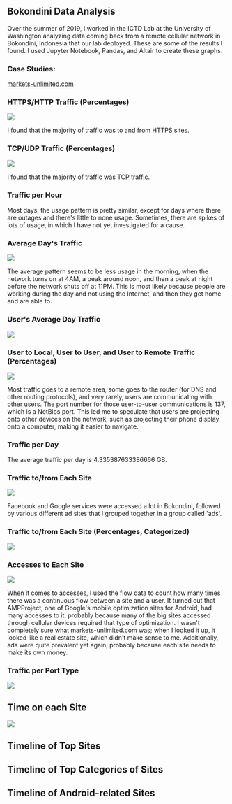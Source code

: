 ## Bokondini Data Analysis

Over the summer of 2019, I worked in the ICTD Lab at the University of Washington analyzing data coming back from a remote cellular network in Bokondini, Indonesia that our lab deployed. These are some of the results I found. I used Jupyter Notebook, Pandas, and Altair to create these graphs.

### Case Studies:

[markets-unlimited.com](markets-unlimited_case_study.md)

### HTTPS/HTTP Traffic (Percentages)

![](graphs/https_and_http.png)

I found that the majority of traffic was to and from HTTPS sites.

### TCP/UDP Traffic (Percentages)

![](graphs/tcp_and_udp.png)

I found that the majority of traffic was TCP traffic.

### Traffic per Hour

<object width="100%" height="400" type="text/html" data="hourly_timeline_chart.html"></object>

Most days, the usage pattern is pretty similar, except for days where there are outages and there's little to none usage. Sometimes, there are spikes of lots of usage, in which I have not yet investigated for a cause.

### Average Day's Traffic

![](graphs/avg_day.png)

The average pattern seems to be less usage in the morning, when the network turns on at 4AM, a peak around noon, and then a peak at night before the network shuts off at 11PM. This is most likely because people are working during the day and not using the Internet, and then they get home and are able to.

### User's Average Day Traffic

![](graphs/user_average_hourly.png)

### User to Local, User to User, and User to Remote Traffic (Percentages)

![](graphs/local_netbios_remote.png)

Most traffic goes to a remote area, some goes to the router (for DNS and other routing protocols), and very rarely, users are communicating with other users. The port number for those user-to-user communications is 137, which is a NetBios port. This led me to speculate that users are projecting onto other devices on the network, such as projecting their phone display onto a computer, making it easier to navigate.

### Traffic per Day

<object width="100%" height="400" type="text/html" data="graphs/daily_timeline_chart.html"></object>

The average traffic per day is 4.335387633386666 GB.

### Traffic to/from Each Site

![](graphs/sites_traffic.png)

Facebook and Google services were accessed a lot in Bokondini, followed by various different ad sites that I grouped together in a group called 'ads'. 

### Traffic to/from Each Site (Percentages, Categorized)

![](graphs/site_categorized.png)

### Accesses to Each Site

![](graphs/sites_accesses.png)

When it comes to accesses, I used the flow data to count how many times there was a continuous flow between a site and a user. It turned out that AMPProject, one of Google's mobile optimization sites for Android, had many accesses to it, probably because many of the big sites accessed through cellular devices required that type of optimization. I wasn't completely sure what markets-unlimited.com was; when I looked it up, it looked like a real estate site, which didn't make sense to me. Additionally, ads were quite prevalent yet again, probably because each site needs to make its own money.

### Traffic per Port Type

![](graphs/port_accesses_interactive.svg)

## Time on each Site

![](graphs/site_times.png)

## Timeline of Top Sites

<object width="100%" height="400" type="text/html" data="graphs/top_sites_chart.html"></object>

## Timeline of Top Categories of Sites

<object width="100%" height="400" type="text/html" data="graphs/categorized_timeline_chart.html"></object>

## Timeline of Android-related Sites

<object width="100%" height="400" type="text/html" data="graphs/android_categorized_timeline_chart.html"></object>
